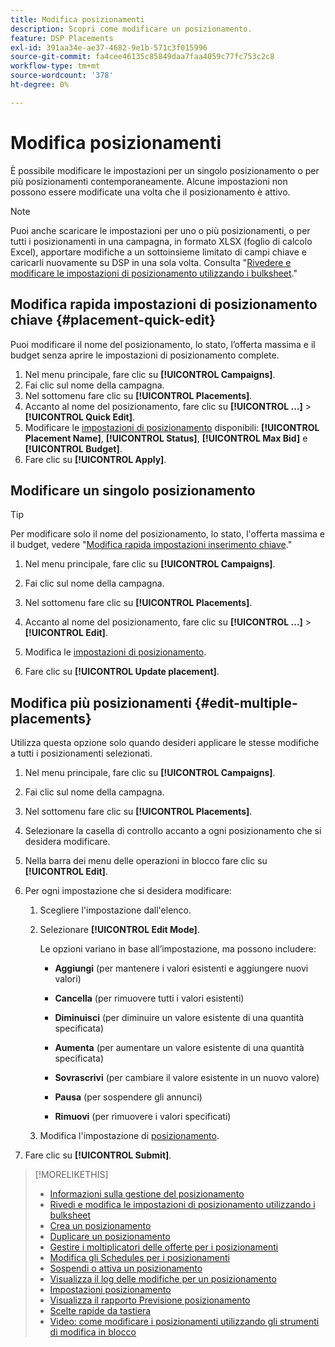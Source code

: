 ```yaml
---
title: Modifica posizionamenti
description: Scopri come modificare un posizionamento.
feature: DSP Placements
exl-id: 391aa34e-ae37-4682-9e1b-571c3f015996
source-git-commit: fa4cee46135c85849daa7faa4059c77fc753c2c8
workflow-type: tm+mt
source-wordcount: '378'
ht-degree: 0%

---
```


# Modifica posizionamenti

È possibile modificare le impostazioni per un singolo posizionamento o per più posizionamenti contemporaneamente. Alcune impostazioni non possono essere modificate una volta che il posizionamento è attivo.

<!-- Some placements don't have these options. Clarify which placement types aren't eligible -- is it PG placements, or all placements using private inventory? And anything else? -->

>[!NOTE]
>
>Puoi anche scaricare le impostazioni per uno o più posizionamenti, o per tutti i posizionamenti in una campagna, in formato XLSX (foglio di calcolo Excel), apportare modifiche a un sottoinsieme limitato di campi chiave e caricarli nuovamente su DSP in una sola volta. Consulta &quot;[Rivedere e modificare le impostazioni di posizionamento utilizzando i bulksheet](placement-qa.md).&quot;

## Modifica rapida impostazioni di posizionamento chiave {#placement-quick-edit}

Puoi modificare il nome del posizionamento, lo stato, l’offerta massima e il budget senza aprire le impostazioni di posizionamento complete.

1. Nel menu principale, fare clic su **[!UICONTROL Campaigns]**.
1. Fai clic sul nome della campagna.
1. Nel sottomenu fare clic su **[!UICONTROL Placements]**.
1. Accanto al nome del posizionamento, fare clic su **[!UICONTROL ...]** > **[!UICONTROL Quick Edit]**.
1. Modificare le [impostazioni di posizionamento](placement-settings.md) disponibili: **[!UICONTROL Placement Name]**, **[!UICONTROL Status]**, **[!UICONTROL Max Bid]** e **[!UICONTROL Budget]**.
1. Fare clic su **[!UICONTROL Apply]**.

## Modificare un singolo posizionamento

>[!TIP]
>
> Per modificare solo il nome del posizionamento, lo stato, l&#39;offerta massima e il budget, vedere &quot;[Modifica rapida impostazioni inserimento chiave](#placement-quick-edit).&quot;

1. Nel menu principale, fare clic su **[!UICONTROL Campaigns]**.

1. Fai clic sul nome della campagna.

1. Nel sottomenu fare clic su **[!UICONTROL Placements]**.

1. Accanto al nome del posizionamento, fare clic su **[!UICONTROL ...]** > **[!UICONTROL Edit]**.

1. Modifica le [impostazioni di posizionamento](placement-settings.md).

1. Fare clic su **[!UICONTROL Update placement]**.

## Modifica più posizionamenti {#edit-multiple-placements}

Utilizza questa opzione solo quando desideri applicare le stesse modifiche a tutti i posizionamenti selezionati.

1. Nel menu principale, fare clic su **[!UICONTROL Campaigns]**.

1. Fai clic sul nome della campagna.

1. Nel sottomenu fare clic su **[!UICONTROL Placements]**.

1. Selezionare la casella di controllo accanto a ogni posizionamento che si desidera modificare.

1. Nella barra dei menu delle operazioni in blocco fare clic su **[!UICONTROL Edit]**.

1. Per ogni impostazione che si desidera modificare:

   1. Scegliere l&#39;impostazione dall&#39;elenco.

   1. Selezionare **[!UICONTROL Edit Mode]**.

      Le opzioni variano in base all’impostazione, ma possono includere:

      * **Aggiungi** (per mantenere i valori esistenti e aggiungere nuovi valori)

      * **Cancella** (per rimuovere tutti i valori esistenti)

      * **Diminuisci** (per diminuire un valore esistente di una quantità specificata)

      * **Aumenta** (per aumentare un valore esistente di una quantità specificata)

      * **Sovrascrivi** (per cambiare il valore esistente in un nuovo valore)

      * **Pausa** (per sospendere gli annunci)

      * **Rimuovi** (per rimuovere i valori specificati)

   1. Modifica l&#39;impostazione di [posizionamento](placement-settings.md).

1. Fare clic su **[!UICONTROL Submit]**.

>[!MORELIKETHIS]
>
>* [Informazioni sulla gestione del posizionamento](placement-about.md)
>* [Rivedi e modifica le impostazioni di posizionamento utilizzando i bulksheet](placement-qa.md)
>* [Crea un posizionamento](placement-create.md)
>* [Duplicare un posizionamento](placement-duplicate.md)
>* [Gestire i moltiplicatori delle offerte per i posizionamenti](placement-manage-bid-multipliers.md)
>* [Modifica gli Schedules per i posizionamenti](placement-edit-ad-schedule.md)
>* [Sospendi o attiva un posizionamento](placement-pause-activate.md)
>* [Visualizza il log delle modifiche per un posizionamento](placement-change-log.md)
>* [Impostazioni posizionamento](placement-settings.md)
>* [Visualizza il rapporto Previsione posizionamento](/help/dsp/campaign-management/reports/placement-forecast.md)
>* [Scelte rapide da tastiera](/help/dsp/campaign-management/reports/keyboard-shortcuts.md)
>* [Video: come modificare i posizionamenti utilizzando gli strumenti di modifica in blocco](https://experienceleague.adobe.com/docs/advertising-learn/tutorials/dsp/bulk-edit-placement-tools.html)
